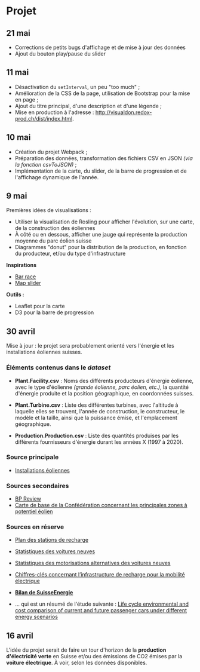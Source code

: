 # Projet

## 21 mai

- Corrections de petits bugs d'affichage et de mise à jour des données
- Ajout du bouton play/pause du slider

## 11 mai

- Désactivation du `setInterval`, un peu "too much" ;
- Amélioration de la CSS de la page, utilisation de Bootstrap pour la mise en page ;
- Ajout du titre principal, d'une description et d'une légende ;
- Mise en production à l'adresse : <a href="http://visualdon.redox-prod.ch/dist/index.html" targe="_blank">http://visualdon.redox-prod.ch/dist/index.html</a>.

## 10 mai

- Création du projet Webpack ;
- Préparation des données, transformation des fichiers CSV en JSON *(via la fonction csvToJSON)* ;
- Implémentation de la carte, du slider, de la barre de progression et de l'affichage dynamique de l'année.

## 9 mai

Premières idées de visualisations :

- Utiliser la visualisation de Rosling pour afficher l'évolution, sur une carte, de la construction des éoliennes
- À côté ou en dessous, afficher une jauge qui représente la production moyenne du parc éolien suisse
- Diagrammes "donut" pour la distribution de la production, en fonction du producteur, et/ou du type d'infrastructure

**Inspirations**
- [Bar race](https://github.com/idris-maps/heig-datavis-2021/tree/master/20210416#graphique-de-type-bar-race)
- [Map slider](https://digital-geography.com/filter-leaflet-maps-slider/)


**Outils :** 
- Leaflet pour la carte
- D3 pour la barre de progression 


## 30 avril

Mise à jour : le projet sera probablement orienté vers l'énergie et les installations éoliennes suisses.

### Éléments contenus dans le *dataset*

- **Plant.Facility.csv** : Noms des différents producteurs d'énergie éolienne, avec le type d'éolienne *(grande éolienne, parc éolien, etc.)*, la quantité d'énergie produite et la position géographique, en coordonnées suisses.

- **Plant.Turbine.csv** : Liste des différentes turbines, avec l'altitude à laquelle elles se trouvent, l'année de construction, le constructeur, le modèle et la taille, ainsi que la puissance émise, et l'emplacement géographique.

- **Production.Production.csv** : Liste des quantités produises par les différents fournisseurs d'énergie durant les années X (1997 à 2020).

### Source principale

- [Installations éoliennes](https://opendata.swiss/fr/dataset/windenergieanlagen)

### Sources secondaires

- [BP Review](https://www.bp.com/en/global/corporate/energy-economics/statistical-review-of-world-energy.html)
- [Carte de base de la Confédération concernant les principales zones à potentiel éolien](https://opendata.swiss/fr/dataset/konzept-windenergie-grundlagenkarte-des-bundes-betreffend-die-hauptsachlichen-windpotenzialgebi)


### Sources en réserve

- [Plan des stations de recharge](https://opendata.swiss/fr/dataset/ladestationen-fuer-elektroautos)

- [Statistiques des voitures neuves](https://opendata.swiss/fr/dataset/kennzahlen-neuwagenflotte)

- [Statistiques des motorisations alternatives des voitures neuves](https://www.bfe.admin.ch/bfe/fr/home/approvisionnement/statistiques-et-geodonnees/statistiques-des-vehicules/statistiques-des-motorisations-alternatives-des-voitures-neuves.html)

- [Chiffres-clés concernant l’infrastructure de recharge pour la mobilité électrique](https://opendata.swiss/fr/dataset/kennzahlen-offentliche-ladeinfrastruktur-elektromobilitat)

- **[Bilan de SuisseEnergie](https://pubdb.bfe.admin.ch/fr/publication/download/9460)**
- ... qui est un résumé de l'étude suivante : [Life cycle environmental and cost comparison of current and future passenger cars under different energy scenarios](https://www.sciencedirect.com/science/article/pii/S030626192030533X)



## 16 avril

L'idée du projet serait de faire un tour d'horizon de la **production d'électricité verte** en Suisse et/ou des émissions de CO2 émises par la **voiture électrique**. À voir, selon les données disponibles. 
